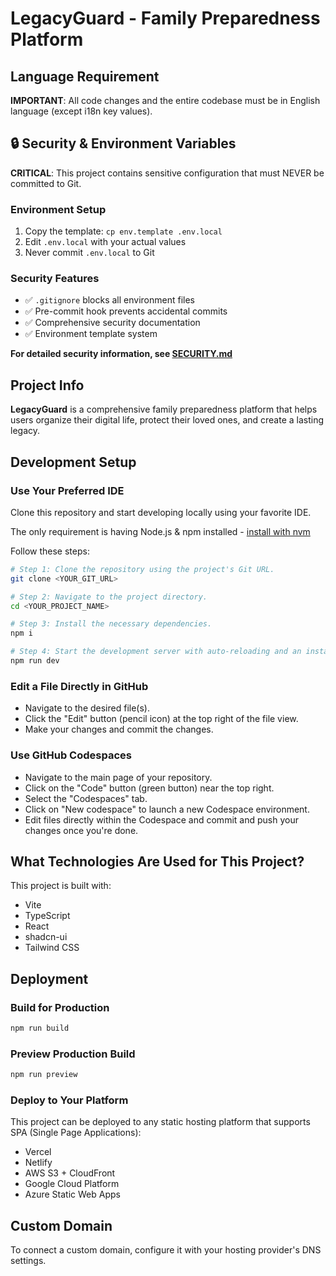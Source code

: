 # LegacyGuard - Family Preparedness Platform

## Language Requirement

**IMPORTANT**: All code changes and the entire codebase must be in English language (except i18n key values).

## 🔒 Security & Environment Variables

**CRITICAL**: This project contains sensitive configuration that must NEVER be committed to Git.

### Environment Setup

1. Copy the template: `cp env.template .env.local`
2. Edit `.env.local` with your actual values
3. Never commit `.env.local` to Git

### Security Features

- ✅ `.gitignore` blocks all environment files
- ✅ Pre-commit hook prevents accidental commits
- ✅ Comprehensive security documentation
- ✅ Environment template system

**For detailed security information, see [SECURITY.md](./SECURITY.md)**

## Project Info

**LegacyGuard** is a comprehensive family preparedness platform that helps users organize their digital life, protect their loved ones, and create a lasting legacy.

## Development Setup

### Use Your Preferred IDE

Clone this repository and start developing locally using your favorite IDE.

The only requirement is having Node.js & npm installed - [install with nvm](https://github.com/nvm-sh/nvm#installing-and-updating)

Follow these steps:

```sh
# Step 1: Clone the repository using the project's Git URL.
git clone <YOUR_GIT_URL>

# Step 2: Navigate to the project directory.
cd <YOUR_PROJECT_NAME>

# Step 3: Install the necessary dependencies.
npm i

# Step 4: Start the development server with auto-reloading and an instant preview.
npm run dev
```

### Edit a File Directly in GitHub

- Navigate to the desired file(s).
- Click the "Edit" button (pencil icon) at the top right of the file view.
- Make your changes and commit the changes.

### Use GitHub Codespaces

- Navigate to the main page of your repository.
- Click on the "Code" button (green button) near the top right.
- Select the "Codespaces" tab.
- Click on "New codespace" to launch a new Codespace environment.
- Edit files directly within the Codespace and commit and push your changes once you're done.

## What Technologies Are Used for This Project?

This project is built with:

- Vite
- TypeScript
- React
- shadcn-ui
- Tailwind CSS

## Deployment

### Build for Production

```sh
npm run build
```

### Preview Production Build

```sh
npm run preview
```

### Deploy to Your Platform

This project can be deployed to any static hosting platform that supports SPA (Single Page Applications):

- Vercel
- Netlify
- AWS S3 + CloudFront
- Google Cloud Platform
- Azure Static Web Apps

## Custom Domain

To connect a custom domain, configure it with your hosting provider's DNS settings.
